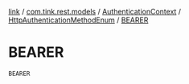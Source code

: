 [link](../../../index.md) / [com.tink.rest.models](../../index.md) / [AuthenticationContext](../index.md) / [HttpAuthenticationMethodEnum](index.md) / [BEARER](./-b-e-a-r-e-r.md)

# BEARER

`BEARER`